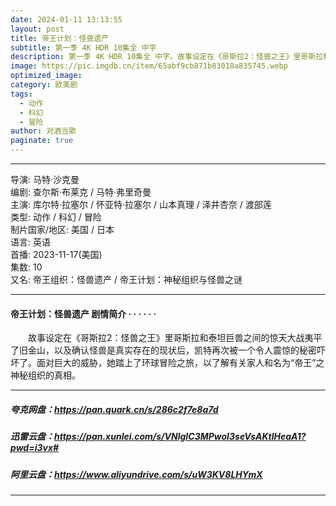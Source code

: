 ```yaml
---
date: 2024-01-11 13:13:55
layout: post
title: 帝王计划：怪兽遗产
subtitle: 第一季 4K HDR 10集全 中字
description: 第一季 4K HDR 10集全 中字。故事设定在《哥斯拉2：怪兽之王》里哥斯拉和泰坦巨兽之间的惊天大战夷平了旧金山，以及确认怪兽是真实存在的现状后，凯特再次被一个令人震惊的秘密吓坏了...
image: https://pic.imgdb.cn/item/65abf9cb871b83018a835745.webp
optimized_image: 
category: 欧美剧
tags:
  - 动作
  - 科幻
  - 冒险
author: 对酒当歌
paginate: true
---
```


---

导演: 马特·沙克曼  
编剧: 查尔斯·布莱克 / 马特·弗里奇曼  
主演: 库尔特·拉塞尔 / 怀亚特·拉塞尔 / 山本真理 / 泽井杏奈 / 渡部莲  
类型: 动作 / 科幻 / 冒险  
制片国家/地区: 美国 / 日本  
语言: 英语  
首播: 2023-11-17(美国)  
集数: 10  
又名: 帝王组织：怪兽遗产 / 帝王计划：神秘组织与怪兽之谜  

---

#### 帝王计划：怪兽遗产 剧情简介 · · · · · ·

　　故事设定在《哥斯拉2：怪兽之王》里哥斯拉和泰坦巨兽之间的惊天大战夷平了旧金山，以及确认怪兽是真实存在的现状后，凯特再次被一个令人震惊的秘密吓坏了。面对巨大的威胁，她踏上了环球冒险之旅，以了解有关家人和名为“帝王”之神秘组织的真相。

---

##### 夸克网盘：<https://pan.quark.cn/s/286c2f7e8a7d>

##### 迅雷云盘：<https://pan.xunlei.com/s/VNlgIC3MPwoI3seVsAKtlHeaA1?pwd=i3vx#>

##### 阿里云盘：<https://www.aliyundrive.com/s/uW3KV8LHYmX>

---
